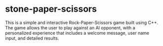 # stone-paper-scissors
This is a simple and interactive Rock-Paper-Scissors game built using C++. The game allows the user to play against an AI opponent, with a personalized experience that includes a welcome message, user name input, and detailed results.
